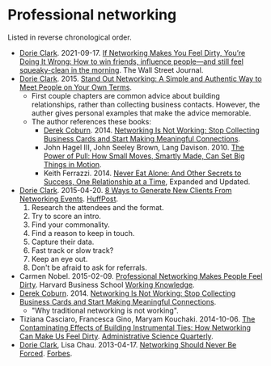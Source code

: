 # Professional networking

Listed in reverse chronological order.

* [Dorie Clark](https://dorieclark.com/resources/articles/). 2021-09-17. [If Networking Makes You Feel Dirty, You’re Doing It Wrong: How to win friends, influence people—and still feel squeaky-clean in the morning](https://www.wsj.com/articles/if-networking-makes-you-feel-dirty-youre-doing-it-wrong-11631883600). The Wall Street Journal.
* [Dorie Clark](https://dorieclark.com/books/). 2015. [Stand Out Networking: A Simple and Authentic Way to Meet People on Your Own Terms](https://multcolib.bibliocommons.com/v2/record/S152C556964).
    * First couple chapters are common advice about building relationships, rather than collecting business contacts. However, the auther gives personal examples that make the advice memorable.
    * The author references these books:
        * [Derek Coburn](https://www.derekcoburn.com/). 2014. [Networking Is Not Working: Stop Collecting Business Cards and Start Making Meaningful Connections](https://www.derekcoburn.com/book/).
        * John Hagel III, John Seeley Brown, Lang Davison. 2010. [The Power of Pull: How Small Moves, Smartly Made, Can Set Big Things in Motion](http://www.edgeperspectives.com/pop.html).
        * Keith Ferrazzi. 2014. [Never Eat Alone: And Other Secrets to Success, One Relationship at a Time](https://multcolib.bibliocommons.com/v2/record/S152C640895), Expanded and Updated.
* [Dorie Clark](https://dorieclark.com/resources/articles/). 2015-04-20. [8 Ways to Generate New Clients From Networking Events](https://www.huffpost.com/entry/eight-ways-to-generate-ne_1_b_4079730). [HuffPost](https://www.huffpost.com/).
    1. Research the attendees and the format.
    2. Try to score an intro.
    3. Find your commonality.
    4. Find a reason to keep in touch.
    5. Capture their data.
    6. Fast track or slow track?
    7. Keep an eye out.
    8. Don't be afraid to ask for referrals.
* Carmen Nobel. 2015-02-09. [Professional Networking Makes People Feel Dirty](https://hbswk.hbs.edu/item/professional-networking-makes-people-feel-dirty). Harvard Business School [Working Knowledge](https://hbswk.hbs.edu/).
* [Derek Coburn](https://www.derekcoburn.com/). 2014. [Networking Is Not Working: Stop Collecting Business Cards and Start Making Meaningful Connections](https://www.derekcoburn.com/book/).
    * "Why traditional networking is not working".
* Tiziana Casciaro, Francesca Gino, Maryam Kouchaki. 2014-10-06. [The Contaminating Effects of Building Instrumental Ties: How Networking Can Make Us Feel Dirty](https://journals.sagepub.com/doi/full/10.1177/0001839214554990). [Administrative Science Quarterly](https://journals.sagepub.com/home/asq).
* [Dorie Clark](https://dorieclark.com/resources/articles/), Lisa Chau. 2013-04-17. [Networking Should Never Be Forced](https://www.forbes.com/sites/dorieclark/2013/04/17/networking-should-never-be-forced/). [Forbes](https://www.forbes.com/).
